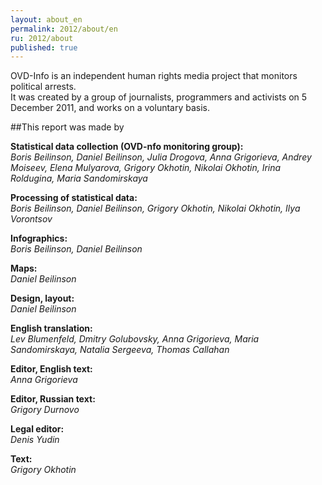 ```yaml
---
layout: about_en
permalink: 2012/about/en
ru: 2012/about
published: true
---
```


OVD-Info is an independent human rights media project that monitors political arrests.  
It was created by a group of journalists, programmers and activists on 5 December 2011, and works on a voluntary basis.

##This report was made by

**Statistical data collection (OVD-nfo monitoring group):**  
*Boris Beilinson, Daniel Beilinson, Julia Drogova, Anna Grigorieva, Andrey Moiseev, Elena Mulyarova, Grigory Okhotin, Nikolai Okhotin, Irina Roldugina, Maria Sandomirskaya*

**Processing of statistical data:**  
*Boris Beilinson, Daniel Beilinson, Grigory Okhotin, Nikolai Okhotin, Ilya Vorontsov*

**Infographics:**  
*Boris Beilinson, Daniel Beilinson*

**Maps:**  
*Daniel Beilinson*

**Design, layout:**  
*Daniel Beilinson*

**English translation:**  
*Lev Blumenfeld, Dmitry Golubovsky, Anna Grigorieva, Maria Sandomirskaya, Natalia Sergeeva, Thomas Callahan*

**Editor, English text:**  
*Anna Grigorieva*

**Editor, Russian text:**  
*Grigory Durnovo*

**Legal editor:**  
*Denis Yudin*

**Text:**  
*Grigory Okhotin*